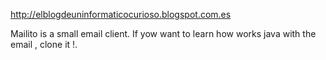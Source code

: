 http://elblogdeuninformaticocurioso.blogspot.com.es

Mailito is a small email client. If yow want to learn how works java with the email , clone it !.
